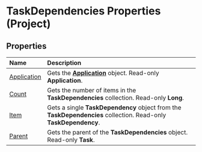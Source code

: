 
# TaskDependencies Properties (Project)

## Properties



|**Name**|**Description**|
|:-----|:-----|
|[Application](8eccf4cd-a1d6-8e8b-b5e4-c5a3f43463eb.md)|Gets the  **[Application](8eb91712-7784-a102-38c0-19bb056c27e9.md)** object. Read-only **Application**.|
|[Count](499ae3c9-b99a-be2b-2d57-7f3dcb28d683.md)|Gets the number of items in the  **TaskDependencies** collection. Read-only **Long**.|
|[Item](b43d6c70-ee9a-d022-93cf-696725d48fd8.md)|Gets a single  **TaskDependency** object from the **TaskDependencies** collection. Read-only **TaskDependency**.|
|[Parent](965a8751-4e56-9846-a1b6-d83163f5dfef.md)|Gets the parent of the  **TaskDependencies** object. Read-only **Task**.|
